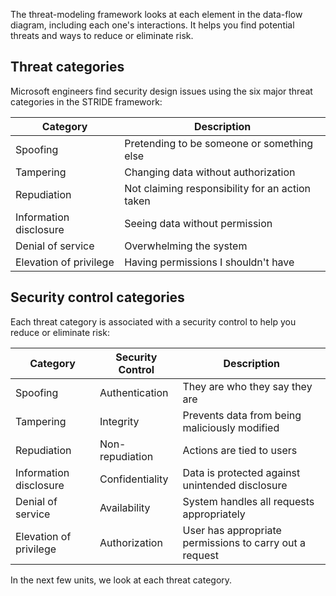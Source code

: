 The threat-modeling framework looks at each element in the data-flow diagram, including each one's interactions. It helps you find potential threats and ways to reduce or eliminate risk.

## Threat categories

Microsoft engineers find security design issues using the six major threat categories in the STRIDE framework:

|Category|Description|
|--------|-----------|
|Spoofing|Pretending to be someone or something else|
|Tampering|Changing data without authorization|
|Repudiation|Not claiming responsibility for an action taken|
|Information disclosure|Seeing data without permission|
|Denial of service|Overwhelming the system|
|Elevation of privilege|Having permissions I shouldn't have|

## Security control categories

Each threat category is associated with a security control to help you reduce or eliminate risk:

|Category|Security Control|Description|
|--------|----------------|-----------|
|Spoofing|Authentication|They are who they say they are|
|Tampering|Integrity|Prevents data from being maliciously modified|
|Repudiation|Non-repudiation|Actions are tied to users|
|Information disclosure|Confidentiality|Data is protected against unintended disclosure|
|Denial of service|Availability|System handles all requests appropriately|
|Elevation of privilege|Authorization|User has appropriate permissions to carry out a request|

In the next few units, we look at each threat category.

